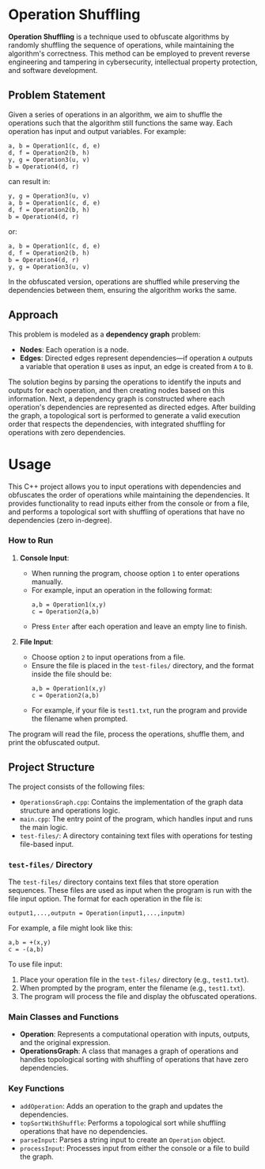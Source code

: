 # Operation Shuffling

**Operation Shuffling** is a technique used to obfuscate algorithms by randomly shuffling the sequence of operations, while maintaining the algorithm's correctness. This method can be employed to prevent reverse engineering and tampering in cybersecurity, intellectual property protection, and software development.

## Problem Statement

Given a series of operations in an algorithm, we aim to shuffle the operations such that the algorithm still functions the same way. Each operation has input and output variables. For example:

```plaintext
a, b = Operation1(c, d, e)
d, f = Operation2(b, h)
y, g = Operation3(u, v)
b = Operation4(d, r)
```

can result in:

```plaintext
y, g = Operation3(u, v)
a, b = Operation1(c, d, e)
d, f = Operation2(b, h)
b = Operation4(d, r)
```

or:

```plaintext
a, b = Operation1(c, d, e)
d, f = Operation2(b, h)
b = Operation4(d, r)
y, g = Operation3(u, v)
```

In the obfuscated version, operations are shuffled while preserving the dependencies between them, ensuring the algorithm works the same.

## Approach

This problem is modeled as a **dependency graph** problem:
- **Nodes**: Each operation is a node.
- **Edges**: Directed edges represent dependencies—if operation `A` outputs a variable that operation `B` uses as input, an edge is created from `A` to `B`.

The solution begins by parsing the operations to identify the inputs and outputs for each operation, and then creating nodes based on this information. Next, a dependency graph is constructed where each operation's dependencies are represented as directed edges. After building the graph, a topological sort is performed to generate a valid execution order that respects the dependencies, with integrated shuffling for operations with zero dependencies.

# Usage

This C++ project allows you to input operations with dependencies and obfuscates the order of operations while maintaining the dependencies. It provides functionality to read inputs either from the console or from a file, and performs a topological sort with shuffling of operations that have no dependencies (zero in-degree).

### How to Run

1. **Console Input**: 
   - When running the program, choose option `1` to enter operations manually.
   - For example, input an operation in the following format:
     ```
     a,b = Operation1(x,y)
     c = Operation2(a,b)
     ```
   - Press `Enter` after each operation and leave an empty line to finish.

2. **File Input**: 
   - Choose option `2` to input operations from a file.
   - Ensure the file is placed in the `test-files/` directory, and the format inside the file should be:
     ```
     a,b = Operation1(x,y)
     c = Operation2(a,b)
     ```
   - For example, if your file is `test1.txt`, run the program and provide the filename when prompted.

The program will read the file, process the operations, shuffle them, and print the obfuscated output.

## Project Structure

The project consists of the following files:

- `OperationsGraph.cpp`: Contains the implementation of the graph data structure and operations logic.
- `main.cpp`: The entry point of the program, which handles input and runs the main logic.
- `test-files/`: A directory containing text files with operations for testing file-based input.

### `test-files/` Directory

The `test-files/` directory contains text files that store operation sequences. These files are used as input when the program is run with the file input option. The format for each operation in the file is:

```
output1,...,outputn = Operation(input1,...,inputm)
```

For example, a file might look like this:

```
a,b = +(x,y)
c = -(a,b)
```

To use file input:
1. Place your operation file in the `test-files/` directory (e.g., `test1.txt`).
2. When prompted by the program, enter the filename (e.g., `test1.txt`).
3. The program will process the file and display the obfuscated operations.

### Main Classes and Functions

- **Operation**: Represents a computational operation with inputs, outputs, and the original expression.
- **OperationsGraph**: A class that manages a graph of operations and handles topological sorting with shuffling of operations that have zero dependencies.

### Key Functions

- `addOperation`: Adds an operation to the graph and updates the dependencies.
- `topSortWithShuffle`: Performs a topological sort while shuffling operations that have no dependencies.
- `parseInput`: Parses a string input to create an `Operation` object.
- `processInput`: Processes input from either the console or a file to build the graph.
